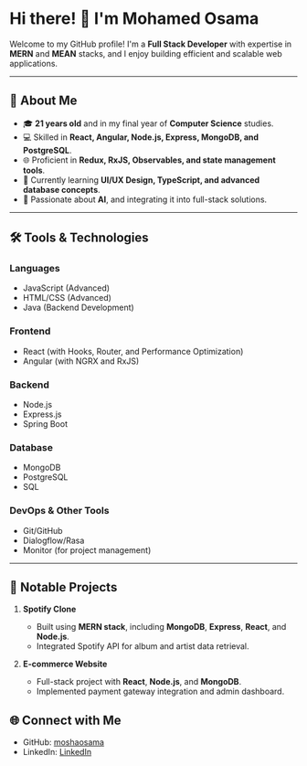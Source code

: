 
# Hi there! 👋 I'm Mohamed Osama  
Welcome to my GitHub profile! I'm a **Full Stack Developer** with expertise in **MERN** and **MEAN** stacks, and I enjoy building efficient and scalable web applications.

---

## 🚀 About Me  
- 🎓 **21 years old** and in my final year of **Computer Science** studies.  
- 💻 Skilled in **React, Angular, Node.js, Express, MongoDB, and PostgreSQL**.  
- 🌐 Proficient in **Redux, RxJS, Observables, and state management tools**.  
- 🌱 Currently learning **UI/UX Design, TypeScript, and advanced database concepts**.  
- 🌟 Passionate about **AI**, and integrating it into full-stack solutions.

---

## 🛠️ Tools & Technologies  

### Languages  
- JavaScript (Advanced)  
- HTML/CSS (Advanced)  
- Java (Backend Development)  

### Frontend  
- React (with Hooks, Router, and Performance Optimization)  
- Angular (with NGRX and RxJS)  

### Backend  
- Node.js  
- Express.js  
- Spring Boot  

### Database  
- MongoDB  
- PostgreSQL  
- SQL  

### DevOps & Other Tools  
- Git/GitHub  
- Dialogflow/Rasa  
- Monitor (for project management)

---

## 🌟 Notable Projects  
1. **Spotify Clone**  
   - Built using **MERN stack**, including **MongoDB**, **Express**, **React**, and **Node.js**.  
   - Integrated Spotify API for album and artist data retrieval.  

2. **E-commerce Website**  
   - Full-stack project with **React**, **Node.js**, and **MongoDB**.  
   - Implemented payment gateway integration and admin dashboard.  


## 🌐 Connect with Me  
- GitHub: [moshaosama](https://github.com/moshaosama)  
- LinkedIn: [LinkedIn](https://www.linkedin.com/in/moshaosama)  

